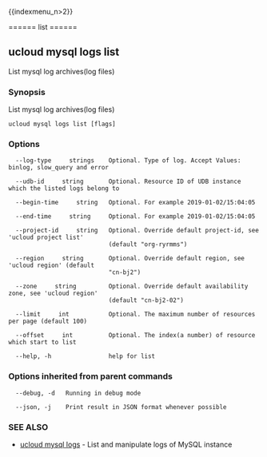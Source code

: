 {{indexmenu_n>2}}

====== list ======

## ucloud mysql logs list

List mysql log archives(log files)

### Synopsis

List mysql log archives(log files)

```
ucloud mysql logs list [flags]
```

### Options

```
  --log-type     strings    Optional. Type of log. Accept Values: binlog, slow_query and error 

  --udb-id     string       Optional. Resource ID of UDB instance which the listed logs belong to 

  --begin-time     string   Optional. For example 2019-01-02/15:04:05 

  --end-time     string     Optional. For example 2019-01-02/15:04:05 

  --project-id     string   Optional. Override default project-id, see 'ucloud project list'
                            (default "org-ryrmms") 

  --region     string       Optional. Override default region, see 'ucloud region' (default
                            "cn-bj2") 

  --zone     string         Optional. Override default availability zone, see 'ucloud region'
                            (default "cn-bj2-02") 

  --limit     int           Optional. The maximum number of resources per page (default 100) 

  --offset     int          Optional. The index(a number) of resource which start to list 

  --help, -h                help for list 

```

### Options inherited from parent commands

```
  --debug, -d   Running in debug mode 

  --json, -j    Print result in JSON format whenever possible 

```

### SEE ALSO

* [ucloud mysql logs](software/cli/cmd/ucloud/mysql/logs)	 - List and manipulate logs of MySQL instance

